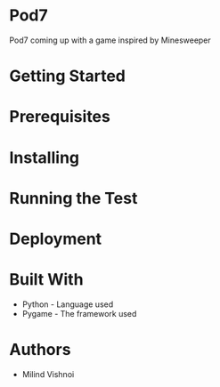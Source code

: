 # Pod7
Pod7 coming up with a game inspired by Minesweeper 

# Getting Started

# Prerequisites

# Installing

# Running the Test

# Deployment

# Built With
* Python - Language used
* Pygame - The framework used

# Authors
* Milind Vishnoi

